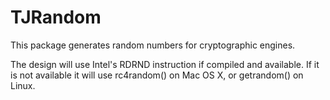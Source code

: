 # TJRandom

This package generates random numbers for cryptographic engines.

The design will use Intel's RDRND instruction if compiled and available. If it is not
available it will use rc4random() on Mac OS X, or getrandom() on Linux.



